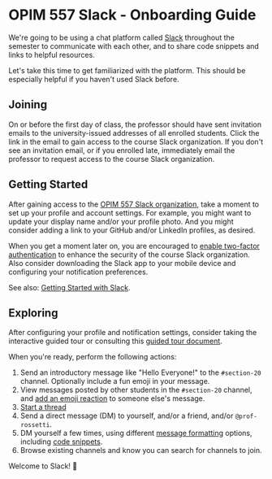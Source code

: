 # OPIM 557 Slack - Onboarding Guide

We're going to be using a chat platform called [Slack](https://slack.com/) throughout the semester to communicate with each other, and to share code snippets and links to helpful resources.

Let's take this time to get familiarized with the platform. This should be especially helpful if you haven't used Slack before.

## Joining

On or before the first day of class, the professor should have sent invitation emails to the university-issued addresses of all enrolled students. Click the link in the email to gain access to the course Slack organization. If you don't see an invitation email, or if you enrolled late, immediately email the professor to request access to the course Slack organization.

## Getting Started

After gaining access to the [OPIM 557 Slack organization](https://georgetown-opim-557.slack.com), take a moment to set up your profile and account settings. For example, you might want to update your display name and/or your profile photo. And you might consider adding a link to your GitHub and/or LinkedIn profiles, as desired.

When you get a moment later on, you are encouraged to [enable two-factor authentication](https://get.slack.help/hc/en-us/articles/204509068-Set-up-two-factor-authentication) to enhance the security of the course Slack organization. Also consider downloading the Slack app to your mobile device and configuring your notification preferences.

See also: [Getting Started with Slack](https://get.slack.help/hc/en-us/articles/218080037-Getting-started-for-new-members).

## Exploring

After configuring your profile and notification settings, consider taking the interactive guided tour or consulting this [guided tour document](https://get.slack.help/hc/en-us/articles/217626358-Tour-the-Slack-app).

When you're ready, perform the following actions:

  1. Send an introductory message like "Hello Everyone!" to the `#section-20` channel. Optionally include a fun emoji in your message.
  2. View messages posted by other students in the `#section-20` channel, and [add an emoji reaction](https://get.slack.help/hc/en-us/articles/206870317-Emoji-reactions) to someone else's message.
  3. [Start a thread](https://get.slack.help/hc/en-us/articles/115000769927-Message-threads)
  4. Send a direct message (DM) to yourself, and/or a friend, and/or `@prof-rossetti`.
  5. DM yourself a few times, using different [message formatting](https://get.slack.help/hc/en-us/articles/202288908-Format-your-messages#code-blocks) options, including [code snippets](https://get.slack.help/hc/en-us/articles/204145658-Create-a-snippet).
  6. Browse existing channels and know you can search for channels to join.

Welcome to Slack! :tada:
